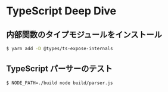 # TypeScript Deep Dive

## 内部関数のタイプモジュールをインストール

```bash
$ yarn add -D @types/ts-expose-internals
```

## TypeScript パーサーのテスト

```bash
$ NODE_PATH=./build node build/parser.js
```

